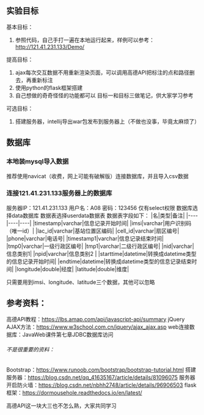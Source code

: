 ## 实验目标
基本目标：
1. 参照代码，自己手打一遍在本地运行起来，样例可以参考：http://121.41.231.133/Demo/

提高目标：
1. ajax每次交互数据不用重新渲染页面，可以调用高德API把标注的点和路径删去，再重新标注
2. 使用python的flask框架搭建
3. 自己想做的奇奇怪怪的功能都可以
目标一和目标三做笔记，供大家学习参考

可选目标：
1. 搭建服务器，intellij导出war包发布到服务器上（不做也没事，毕竟太麻烦了）

## 数据库
### 本地装mysql导入数据
推荐使用navicat（收费，网上可能有破解版）连接数据库，并且导入csv数据
### 连接121.41.231.133服务器上的数据库
服务器IP：121.41.231.133
用户名：A08
密码：123456
仅有select权限
数据库选择data数据库
数据表选择userdata数据表
数据表字段如下：
|名|类型|备注|
|----|----|----|
|timestamp|varchar|信息记录开始时间|
|imsi|varchar|用户识别码（唯一id）|
|lac_id|varchar|基站位置区编码|
|cell_id|varchar|扇区编号|
|phone|varchar|电话号|
|timestamp1|varchar|信息记录结束时间|
|tmp0|varchar|一级行政区编号|
|tmp1|varchar|二级行政区编号|
|nid|varchar|信息类别1|
|npid|varchar|信息类别2 |
|starttime|datetime|转换成datetime类型的信息记录开始时间|
|endtime|datetime|转换成datetime类型的信息记录结束时间|
|longitude|double|经度|
|latitude|double|维度|

只需要用到imsi、longitude、latitude三个数据，其他可以忽略

## 参考资料：
高德API教程：https://lbs.amap.com/api/javascript-api/summary
jQuery AJAX方法：https://www.w3school.com.cn/jquery/ajax_ajax.asp
web连接数据库：JavaWeb课件第七章JDBC数据库访问
###### 不是很重要的资料：
Bootstrap：https://www.runoob.com/bootstrap/bootstrap-tutorial.html
搭建服务器：https://blog.csdn.net/qq_41635167/article/details/81096075
服务器开启防火墙：https://blog.csdn.net/nbhh2748/article/details/96906503
flask框架：https://dormousehole.readthedocs.io/en/latest/

高德API这一块大三也不怎么熟，大家共同学习